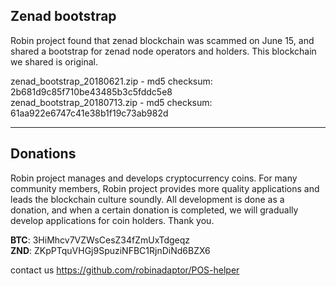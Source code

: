## Zenad bootstrap  

Robin project found that zenad blockchain was scammed on June 15, and shared a bootstrap for zenad node operators and holders. This blockchain we shared is original.  
  
zenad_bootstrap_20180621.zip - md5 checksum: 2b681d9c85f710be43485b3c5fddc5e8  
zenad_bootstrap_20180713.zip - md5 checksum: 61aa922e6747c41e38b1f19c73ab982d  
  
***
## Donations  

Robin project manages and develops cryptocurrency coins. For many community members, Robin project provides more quality applications and leads the blockchain culture soundly. All development is done as a donation, and when a certain donation is completed, we will gradually develop applications for coin holders. Thank you.  
  
**BTC**: 3HiMhcv7VZWsCesZ34fZmUxTdgeqz  
**ZND**: ZKpPTquVHGj9SpuziNFBC1RjnDiNd6BZX6  
  
contact us https://github.com/robinadaptor/POS-helper  
  